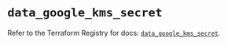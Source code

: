 # `data_google_kms_secret`

Refer to the Terraform Registry for docs: [`data_google_kms_secret`](https://registry.terraform.io/providers/hashicorp/google/6.16.0/docs/data-sources/kms_secret).
